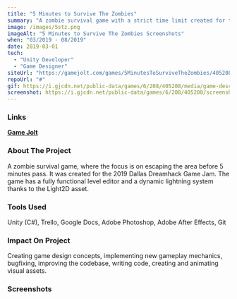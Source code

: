 ```yaml
---
title: "5 Minutes to Survive The Zombies"
summary: "A zombie survival game with a strict time limit created for the 2019 Dallas Dreamhack Game Jam."
image: /images/5stz.png
imageAlt: "5 Minutes to Survive The Zombies Screenshots"
when: "03/2019 - 08/2019"
date: 2019-03-01
tech:
  - "Unity Developer"
  - "Game Designer"
siteUrl: "https://gamejolt.com/games/5MinutesToSurviveTheZombies/405208"
repoUrl: "#"
gif: https://i.gjcdn.net/public-data/games/6/208/405208/media/game-description/5d0d2446cfc8b-tsiu9thp.gif
screenshot: https://i.gjcdn.net/public-data/games/6/208/405208/screenshots/5_minutes_to_survive_the_zombies_wxgyfmypsn-xkpvrdqq.png
---
```

### Links

**[Game Jolt](https://gamejolt.com/games/5MinutesToSurviveTheZombies/405208)**

### About The Project

A zombie survival game, where the focus is on escaping the area before 5 minutes pass. It was created for the 2019 Dallas Dreamhack Game Jam. The game has a fully functional level editor and a dynamic lightning system thanks to the Light2D asset.

### Tools Used

Unity (C#), Trello, Google Docs, Adobe Photoshop, Adobe After Effects, Git

### Impact On Project

Creating game design concepts, implementing new gameplay mechanics, bugfixing, improving the codebase, writing code, creating and animating visual assets.

### Screenshots
